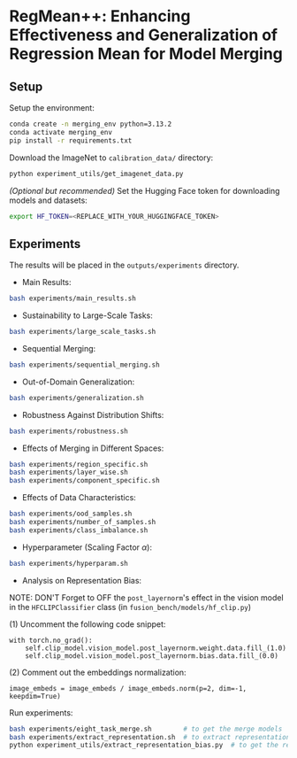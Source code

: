 # RegMean++: Enhancing Effectiveness and Generalization of Regression Mean for Model Merging

## Setup
Setup the environment:
```bash
conda create -n merging_env python=3.13.2
conda activate merging_env
pip install -r requirements.txt
```

Download the ImageNet to `calibration_data/` directory:
```bash
python experiment_utils/get_imagenet_data.py
```

*(Optional but recommended)* Set the Hugging Face token for downloading models and datasets:
```bash
export HF_TOKEN=<REPLACE_WITH_YOUR_HUGGINGFACE_TOKEN>
```


## Experiments
The results will be placed in the `outputs/experiments` directory.

- Main Results:
```bash
bash experiments/main_results.sh
```

- Sustainability to Large-Scale Tasks:
```bash
bash experiments/large_scale_tasks.sh
```

- Sequential Merging: 
```bash
bash experiments/sequential_merging.sh
```

- Out-of-Domain Generalization: 
```bash
bash experiments/generalization.sh
```

- Robustness Against Distribution Shifts:
```bash
bash experiments/robustness.sh
```

- Effects of Merging in Different Spaces:
```bash
bash experiments/region_specific.sh
bash experiments/layer_wise.sh
bash experiments/component_specific.sh
```

- Effects of Data Characteristics:
```bash
bash experiments/ood_samples.sh
bash experiments/number_of_samples.sh
bash experiments/class_imbalance.sh
```

- Hyperparameter (Scaling Factor $\alpha$):
```bash
bash experiments/hyperparam.sh
```

- Analysis on Representation Bias:

NOTE: DON'T Forget to OFF the `post_layernorm`'s effect in the vision model in the `HFCLIPClassifier` class (in `fusion_bench/models/hf_clip.py`) 

(1) Uncomment the following code snippet:

    with torch.no_grad():
        self.clip_model.vision_model.post_layernorm.weight.data.fill_(1.0)
        self.clip_model.vision_model.post_layernorm.bias.data.fill_(0.0)

(2) Comment out the embeddings normalization:

    image_embeds = image_embeds / image_embeds.norm(p=2, dim=-1, keepdim=True)


Run experiments:
```bash
bash experiments/eight_task_merge.sh        # to get the merge models
bash experiments/extract_representation.sh  # to extract representations
python experiment_utils/extract_representation_bias.py  # to get the representation bias
```
